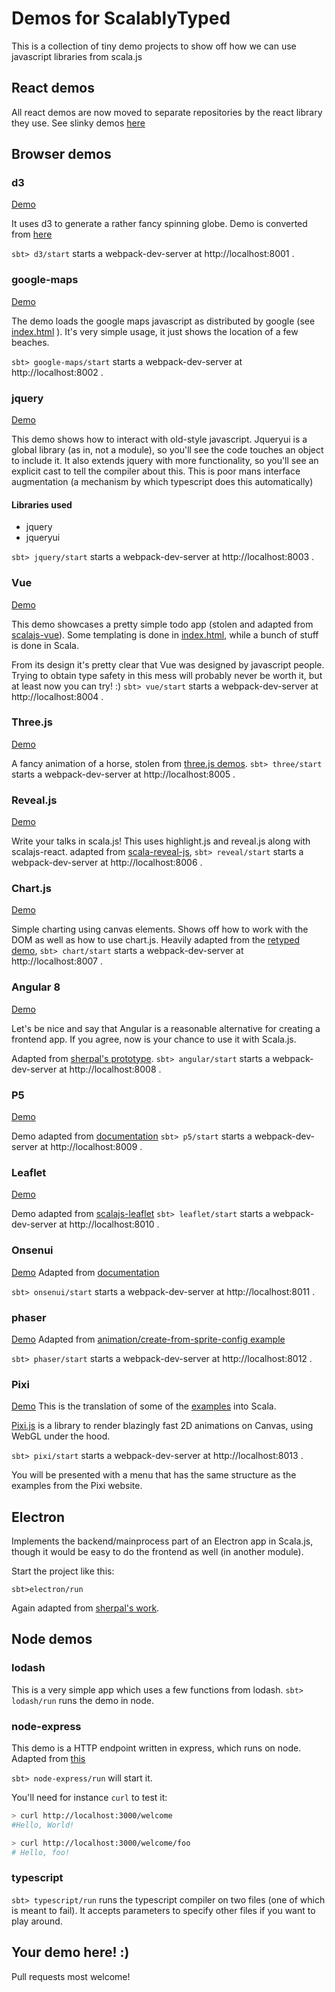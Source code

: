 # Demos for ScalablyTyped

This is a collection of tiny demo projects to show off how we can use javascript libraries from scala.js

## React demos

All react demos are now moved to separate repositories by the react library they use.
See slinky demos [here](https://github.com/ScalablyTyped/SlinkyTypedDemos)

## Browser demos 

### d3 
[Demo](https://scalablytyped.github.io/Demos/d3/)

It uses d3 to generate a rather fancy spinning globe. Demo is converted from [here](https://bl.ocks.org/animateddata/1f6522d3fcec29c01e7f4a5894e1fd94)

`sbt> d3/start` starts a webpack-dev-server at http://localhost:8001 .

### google-maps
[Demo](https://scalablytyped.github.io/Demos/google-maps/)

The demo loads the google maps javascript as distributed by google (see [index.html](./google-maps/assets/index.html) ).
It's very simple usage, it just shows the location of a few beaches.

`sbt> google-maps/start` starts a webpack-dev-server at http://localhost:8002 .

### jquery
[Demo](https://scalablytyped.github.io/Demos/jquery/)

This demo shows how to interact with old-style javascript.
Jqueryui is a global library (as in, not a module), so you'll see the code touches an object to include it.
It also extends jquery with more functionality, so you'll see an explicit cast to tell the compiler about this. 
This is poor mans interface augmentation (a mechanism by which typescript does this automatically)

#### Libraries used

- jquery
- jqueryui

`sbt> jquery/start` starts a webpack-dev-server at http://localhost:8003 .

### Vue
[Demo](https://scalablytyped.github.io/Demos/vue/)

This demo showcases a pretty simple todo app (stolen and adapted from [scalajs-vue](https://github.com/fancellu/scalajs-vue/)).
Some templating is done in [index.html](./vue/assets/index.html), while a bunch of stuff is done in Scala.

From its design it's pretty clear that Vue was designed by javascript people.
Trying to obtain type safety in this mess will probably never be worth it, 
but at least now you can try! :)
`sbt> vue/start` starts a webpack-dev-server at http://localhost:8004 .


### Three.js
[Demo](https://scalablytyped.github.io/Demos/three/)

A fancy animation of a horse, stolen from [three.js demos](https://github.com/mrdoob/three.js/blob/master/examples/webgl_morphtargets_horse.html).
`sbt> three/start` starts a webpack-dev-server at http://localhost:8005 .

### Reveal.js
[Demo](https://scalablytyped.github.io/Demos/reveal/)

Write your talks in scala.js! This uses highlight.js and reveal.js along with
 scalajs-react. adapted from [scala-reveal-js](https://github.com/pheymann/scala-reveal-js),
`sbt> reveal/start` starts a webpack-dev-server at http://localhost:8006 .

### Chart.js
[Demo](https://scalablytyped.github.io/Demos/chart/)

Simple charting using canvas elements. Shows off how to work with the DOM as well
 as how to use chart.js. Heavily adapted from the [retyped demo](https://github.com/Retyped/Demos/tree/master/ChartJsDemo),
`sbt> chart/start` starts a webpack-dev-server at http://localhost:8007 .

### Angular 8 
[Demo](https://scalablytyped.github.io/Demos/angular/)

Let's be nice and say that Angular is a reasonable alternative for creating a frontend app.
If you agree, now is your chance to use it with Scala.js.

Adapted from [sherpal's prototype](https://github.com/sherpal/AngularScalaPOC).
`sbt> angular/start` starts a webpack-dev-server at http://localhost:8008 .

### P5
[Demo](https://scalablytyped.github.io/Demos/p5/index.html)

Demo adapted from [documentation](https://p5js.org/examples/instance-mode-instantiation.html)
`sbt> p5/start` starts a webpack-dev-server at http://localhost:8009 .

### Leaflet
[Demo](https://scalablytyped.github.io/Demos/leaflet/index.html)

Demo adapted from [scalajs-leaflet](https://github.com/fancellu/scalajs-leaflet/blob/master/example/src/main/scala/example/QuickStartLeaflet.scala)
`sbt> leaflet/start` starts a webpack-dev-server at http://localhost:8010 .
 

### Onsenui 
[Demo](https://scalablytyped.github.io/Demos/onsenui/index.html)
Adapted from [documentation](https://onsen.io/v2/guide/jquery/)
 
`sbt> onsenui/start` starts a webpack-dev-server at http://localhost:8011 .

### phaser 
[Demo](https://scalablytyped.github.io/Demos/phaser/index.html)
Adapted from [animation/create-from-sprite-config example](http://phaser.io/examples/v3/view/animation/create-from-sprite-config)
 
`sbt> phaser/start` starts a webpack-dev-server at http://localhost:8012 .

### Pixi
[Demo](https://scalablytyped.github.io/Demos/pixi/index.html) 
This is the translation of some of the [examples](https://pixijs.io/examples) into Scala.

[Pixi.js](https://pixijs.io) is a library to render blazingly fast 2D animations on Canvas, using WebGL under the hood.

`sbt> pixi/start` starts a webpack-dev-server at http://localhost:8013 .

You will be presented with a menu that has the same structure as the examples from the Pixi website.
 
## Electron
Implements the backend/mainprocess part of an Electron app in Scala.js,
 though it would be easy to do the frontend as well (in another module).

Start the project like this:

```
sbt>electron/run
``` 

Again adapted from [sherpal's work](https://github.com/sherpal/Scala.js-Electron-App-Example).

## Node demos

### lodash
This is a very simple app which uses a few functions from lodash.
`sbt> lodash/run` runs the demo in node.

### node-express
This demo is a HTTP endpoint written in express, which runs on node. 
Adapted from [this](https://github.com/BrianDGLS/express-ts)

`sbt> node-express/run` will start it.

You'll need for instance `curl` to test it:
```bash
> curl http://localhost:3000/welcome
#Hello, World!

> curl http://localhost:3000/welcome/foo
# Hello, foo!
```

### typescript

`sbt> typescript/run` runs the typescript compiler on two files (one of which is meant to fail).
It accepts parameters to specify other files if you want to play around.

## Your demo here! :)
Pull requests most welcome!
